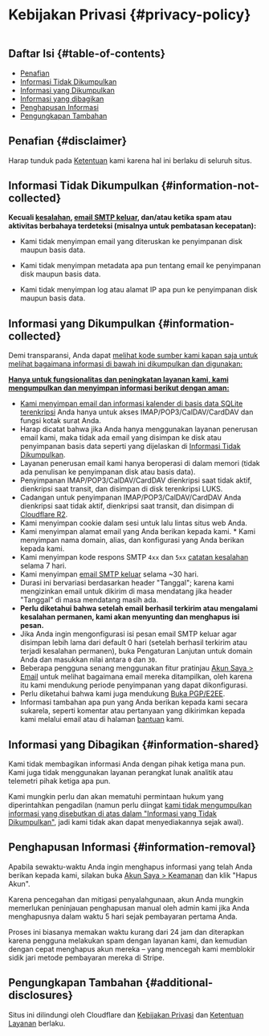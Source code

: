 # Kebijakan Privasi {#privacy-policy}

<img loading="malas" src="/img/articles/privacy.webp" alt="" class="rounded-lg" />

## Daftar Isi {#table-of-contents}

* [Penafian](#disclaimer)
* [Informasi Tidak Dikumpulkan](#information-not-collected)
* [Informasi yang Dikumpulkan](#information-collected)
* [Informasi yang dibagikan](#information-shared)
* [Penghapusan Informasi](#information-removal)
* [Pengungkapan Tambahan](#additional-disclosures)

## Penafian {#disclaimer}

Harap tunduk pada [Ketentuan](/terms) kami karena hal ini berlaku di seluruh situs.

## Informasi Tidak Dikumpulkan {#information-not-collected}

**Kecuali [kesalahan](/faq#do-you-store-error-logs), [email SMTP keluar](/faq#do-you-support-sending-email-with-smtp), dan/atau ketika spam atau aktivitas berbahaya terdeteksi (misalnya untuk pembatasan kecepatan):**

* Kami tidak menyimpan email yang diteruskan ke penyimpanan disk maupun basis data.

* Kami tidak menyimpan metadata apa pun tentang email ke penyimpanan disk maupun basis data.

* Kami tidak menyimpan log atau alamat IP apa pun ke penyimpanan disk maupun basis data.

## Informasi yang Dikumpulkan {#information-collected}

Demi transparansi, Anda dapat <a href="https://github.com/forwardemail" target="_blank" rel="noopener noreferrer">melihat kode sumber kami kapan saja untuk melihat bagaimana informasi di bawah ini dikumpulkan dan digunakan:

**Hanya untuk fungsionalitas dan peningkatan layanan kami, kami mengumpulkan dan menyimpan informasi berikut dengan aman:**

* Kami menyimpan email dan informasi kalender di [basis data SQLite terenkripsi](/blog/docs/best-quantum-safe-encrypted-email-service) Anda hanya untuk akses IMAP/POP3/CalDAV/CardDAV dan fungsi kotak surat Anda.
* Harap dicatat bahwa jika Anda hanya menggunakan layanan penerusan email kami, maka tidak ada email yang disimpan ke disk atau penyimpanan basis data seperti yang dijelaskan di [Informasi Tidak Dikumpulkan](#information-not-collected).
* Layanan penerusan email kami hanya beroperasi di dalam memori (tidak ada penulisan ke penyimpanan disk atau basis data).
* Penyimpanan IMAP/POP3/CalDAV/CardDAV dienkripsi saat tidak aktif, dienkripsi saat transit, dan disimpan di disk terenkripsi LUKS.
* Cadangan untuk penyimpanan IMAP/POP3/CalDAV/CardDAV Anda dienkripsi saat tidak aktif, dienkripsi saat transit, dan disimpan di [Cloudflare R2](https://www.cloudflare.com/developer-platform/r2/).
* Kami menyimpan cookie dalam sesi untuk lalu lintas situs web Anda.
* Kami menyimpan alamat email yang Anda berikan kepada kami. * Kami menyimpan nama domain, alias, dan konfigurasi yang Anda berikan kepada kami.
* Kami menyimpan kode respons SMTP `4xx` dan `5xx` [catatan kesalahan](/faq#do-you-store-error-logs) selama 7 hari.
* Kami menyimpan [email SMTP keluar](/faq#do-you-support-sending-email-with-smtp) selama ~30 hari.
* Durasi ini bervariasi berdasarkan header "Tanggal"; karena kami mengizinkan email untuk dikirim di masa mendatang jika header "Tanggal" di masa mendatang masih ada.
* **Perlu diketahui bahwa setelah email berhasil terkirim atau mengalami kesalahan permanen, kami akan menyunting dan menghapus isi pesan.**
* Jika Anda ingin mengonfigurasi isi pesan email SMTP keluar agar disimpan lebih lama dari default 0 hari (setelah berhasil terkirim atau terjadi kesalahan permanen), buka Pengaturan Lanjutan untuk domain Anda dan masukkan nilai antara `0` dan `30`.
* Beberapa pengguna senang menggunakan fitur pratinjau [Akun Saya > Email](/my-account/emails) untuk melihat bagaimana email mereka ditampilkan, oleh karena itu kami mendukung periode penyimpanan yang dapat dikonfigurasi.
* Perlu diketahui bahwa kami juga mendukung [Buka PGP/E2EE](/faq#do-you-support-openpgpmime-end-to-end-encryption-e2ee-and-web-key-directory-wkd).
* Informasi tambahan apa pun yang Anda berikan kepada kami secara sukarela, seperti komentar atau pertanyaan yang dikirimkan kepada kami melalui email atau di halaman <a href="/help">bantuan</a> kami.

## Informasi yang Dibagikan {#information-shared}

Kami tidak membagikan informasi Anda dengan pihak ketiga mana pun. Kami juga tidak menggunakan layanan perangkat lunak analitik atau telemetri pihak ketiga apa pun.

Kami mungkin perlu dan akan mematuhi permintaan hukum yang diperintahkan pengadilan (namun perlu diingat [kami tidak mengumpulkan informasi yang disebutkan di atas dalam "Informasi yang Tidak Dikumpulkan"](#information-not-collected), jadi kami tidak akan dapat menyediakannya sejak awal).

## Penghapusan Informasi {#information-removal}

Apabila sewaktu-waktu Anda ingin menghapus informasi yang telah Anda berikan kepada kami, silakan buka <a href="/my-account/security">Akun Saya > Keamanan</a> dan klik "Hapus Akun".

Karena pencegahan dan mitigasi penyalahgunaan, akun Anda mungkin memerlukan peninjauan penghapusan manual oleh admin kami jika Anda menghapusnya dalam waktu 5 hari sejak pembayaran pertama Anda.

Proses ini biasanya memakan waktu kurang dari 24 jam dan diterapkan karena pengguna melakukan spam dengan layanan kami, dan kemudian dengan cepat menghapus akun mereka – yang mencegah kami memblokir sidik jari metode pembayaran mereka di Stripe.

## Pengungkapan Tambahan {#additional-disclosures}

Situs ini dilindungi oleh Cloudflare dan [Kebijakan Privasi](https://www.cloudflare.com/privacypolicy/) dan [Ketentuan Layanan](https://www.cloudflare.com/website-terms/) berlaku.